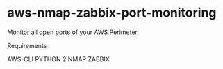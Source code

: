 # aws-nmap-zabbix-port-monitoring
Monitor all open ports of your AWS Perimeter.


Requirements

AWS-CLI
PYTHON 2
NMAP
ZABBIX
